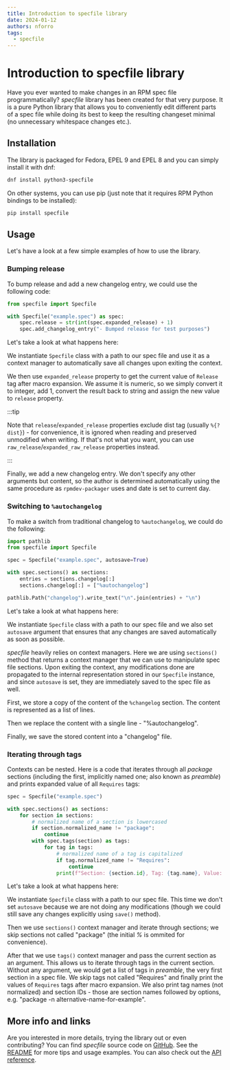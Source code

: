 ```yaml
---
title: Introduction to specfile library
date: 2024-01-12
authors: nforro
tags:
  - specfile
---
```


# Introduction to specfile library

Have you ever wanted to make changes in an RPM spec file programmatically? _specfile_ library
has been created for that very purpose. It is a pure Python library that allows you to conveniently
edit different parts of a spec file while doing its best to keep the resulting changeset minimal
(no unnecessary whitespace changes etc.).

## Installation

The library is packaged for Fedora, EPEL 9 and EPEL 8 and you can simply install it with dnf:

```bash
dnf install python3-specfile
```

On other systems, you can use pip (just note that it requires RPM Python bindings to be installed):

```bash
pip install specfile
```

## Usage

Let's have a look at a few simple examples of how to use the library.

### Bumping release

To bump release and add a new changelog entry, we could use the following code:

```python
from specfile import Specfile

with Specfile("example.spec") as spec:
    spec.release = str(int(spec.expanded_release) + 1)
    spec.add_changelog_entry("- Bumped release for test purposes")
```

Let's take a look at what happens here:

We instantiate `Specfile` class with a path to our spec file and use it as a context manager
to automatically save all changes upon exiting the context.

We then use `expanded_release` property to get the current value of `Release` tag after macro expansion.
We assume it is numeric, so we simply convert it to integer, add 1, convert the result back to string
and assign the new value to `release` property.

:::tip

Note that `release`/`expanded_release` properties exclude dist tag (usually `%{?dist}`) - for convenience,
it is ignored when reading and preserved unmodified when writing. If that's not what you want, you can use
`raw_release`/`expanded_raw_release` properties instead.

:::

Finally, we add a new changelog entry. We don't specify any other arguments but content,
so the author is determined automatically using the same procedure as `rpmdev-packager` uses
and date is set to current day.

### Switching to `%autochangelog`

To make a switch from traditional changelog to `%autochangelog`, we could do the following:

```python
import pathlib
from specfile import Specfile

spec = Specfile("example.spec", autosave=True)

with spec.sections() as sections:
    entries = sections.changelog[:]
    sections.changelog[:] = ["%autochangelog"]

pathlib.Path("changelog").write_text("\n".join(entries) + "\n")
```

Let's take a look at what happens here:

We instantiate `Specfile` class with a path to our spec file and we also set `autosave` argument
that ensures that any changes are saved automatically as soon as possible.

_specfile_ heavily relies on context managers. Here we are using `sections()` method that returns
a context manager that we can use to manipulate spec file sections. Upon exiting the context,
any modifications done are propagated to the internal representation stored in our `Specfile` instance,
and since `autosave` is set, they are immediately saved to the spec file as well.

First, we store a copy of the content of the `%changelog` section. The content is represented
as a list of lines.

Then we replace the content with a single line - "%autochangelog".

Finally, we save the stored content into a "changelog" file.

### Iterating through tags

Contexts can be nested. Here is a code that iterates through all _package_ sections
(including the first, implicitly named one; also known as _preamble_) and prints expanded value
of all `Requires` tags:

```python
spec = Specfile("example.spec")

with spec.sections() as sections:
    for section in sections:
        # normalized name of a section is lowercased
        if section.normalized_name != "package":
            continue
        with spec.tags(section) as tags:
            for tag in tags:
                # normalized name of a tag is capitalized
                if tag.normalized_name != "Requires":
                    continue
                print(f"Section: {section.id}, Tag: {tag.name}, Value: {tag.expanded_value}")
```

Let's take a look at what happens here:

We instantiate `Specfile` class with a path to our spec file. This time we don't set `autosave` because
we are not doing any modifications (though we could still save any changes explicitly using `save()` method).

Then we use `sections()` context manager and iterate through sections; we skip sections not called "package"
(the initial _%_ is ommited for convenience).

After that we use `tags()` context manager and pass the current section as an argument. This allows us
to iterate through tags in the current section. Without any argument, we would get a list of tags in _preamble_,
the very first section in a spec file. We skip tags not called "Requires" and finally print the values
of `Requires` tags after macro expansion. We also print tag names (not normalized) and section IDs - those are
section names followed by options, e.g. "package -n alternative-name-for-example".

## More info and links

Are you interested in more details, trying the library out or even contributing? You can find _specfile_ source code on [GitHub](https://github.com/packit/specfile).
See the [README](https://github.com/packit/specfile/blob/main/README.md) for more tips and usage examples.
You can also check out the [API reference](https://packit.dev/specfile/api/specfile).
